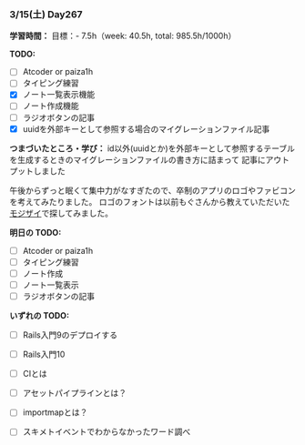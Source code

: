 ### 3/15(土) Day267

**学習時間：**
目標：-
7.5h（week: 40.5h, total: 985.5h/1000h）

**TODO:**
- [ ] Atcoder or paiza1h
- [ ] タイピング練習
- [x] ノート一覧表示機能
- [ ] ノート作成機能
- [ ] ラジオボタンの記事
- [x] uuidを外部キーとして参照する場合のマイグレーションファイル記事

**つまづいたところ・学び：**
id以外(uuidとか)を外部キーとして参照するテーブルを生成するときのマイグレーションファイルの書き方に詰まって
記事にアウトプットしました

午後からずっと眠くて集中力がなすぎたので、卒制のアプリのロゴやファビコンを考えてみたりました。
ロゴのフォントは以前もぐさんから教えていただいた[モジザイ](https://www.mojizai.com/)で探してみました。

**明日の TODO:**
- [ ] Atcoder or paiza1h
- [ ] タイピング練習
- [ ] ノート作成
- [ ] ノート一覧表示
- [ ] ラジオボタンの記事

**いずれの TODO:**
- [ ] Rails入門9のデプロイする
- [ ] Rails入門10
- [ ] CIとは
- [ ] アセットパイプラインとは？
- [ ] importmapとは？
- [ ] スキメトイベントでわからなかったワード調べ


